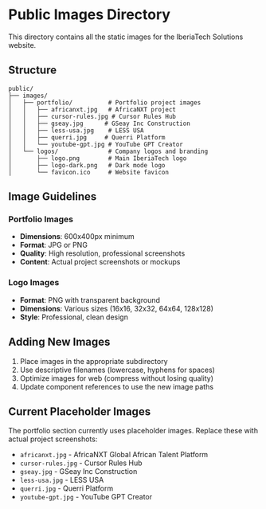 # Public Images Directory

This directory contains all the static images for the IberiaTech Solutions website.

## Structure

```
public/
├── images/
│   ├── portfolio/          # Portfolio project images
│   │   ├── africanxt.jpg   # AfricaNXT project
│   │   ├── cursor-rules.jpg # Cursor Rules Hub
│   │   ├── gseay.jpg      # GSeay Inc Construction
│   │   ├── less-usa.jpg    # LESS USA
│   │   ├── querri.jpg     # Querri Platform
│   │   └── youtube-gpt.jpg # YouTube GPT Creator
│   └── logos/              # Company logos and branding
│       ├── logo.png        # Main IberiaTech logo
│       ├── logo-dark.png   # Dark mode logo
│       └── favicon.ico     # Website favicon
```

## Image Guidelines

### Portfolio Images
- **Dimensions**: 600x400px minimum
- **Format**: JPG or PNG
- **Quality**: High resolution, professional screenshots
- **Content**: Actual project screenshots or mockups

### Logo Images
- **Format**: PNG with transparent background
- **Dimensions**: Various sizes (16x16, 32x32, 64x64, 128x128)
- **Style**: Professional, clean design

## Adding New Images

1. Place images in the appropriate subdirectory
2. Use descriptive filenames (lowercase, hyphens for spaces)
3. Optimize images for web (compress without losing quality)
4. Update component references to use the new image paths

## Current Placeholder Images

The portfolio section currently uses placeholder images. Replace these with actual project screenshots:

- `africanxt.jpg` - AfricaNXT Global African Talent Platform
- `cursor-rules.jpg` - Cursor Rules Hub
- `gseay.jpg` - GSeay Inc Construction
- `less-usa.jpg` - LESS USA
- `querri.jpg` - Querri Platform
- `youtube-gpt.jpg` - YouTube GPT Creator

